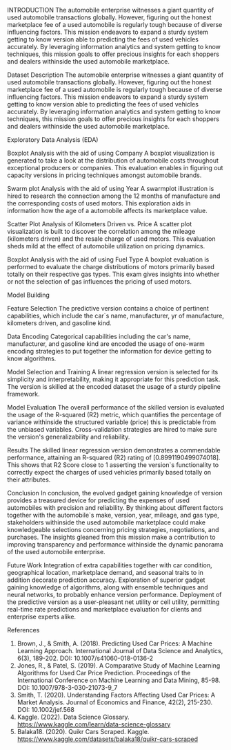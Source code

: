 INTRODUCTION
The automobile enterprise witnesses a giant quantity of used automobile transactions globally. However, figuring out the honest marketplace fee of a used automobile is regularly tough because of diverse influencing factors. This mission endeavors to expand a sturdy system getting to know version able to predicting the fees of used vehicles accurately. By leveraging information analytics and system getting to know techniques, this mission goals to offer precious insights for each shoppers and dealers withinside the used automobile marketplace.


Dataset Description
The automobile enterprise witnesses a giant quantity of used automobile transactions globally. However, figuring out the honest marketplace fee of a used automobile is regularly tough because of diverse influencing factors. This mission endeavors to expand a sturdy system getting to know version able to predicting the fees of used vehicles accurately. By leveraging information analytics and system getting to know techniques, this mission goals to offer precious insights for each shoppers and dealers withinside the used automobile marketplace.

Exploratory Data Analysis (EDA)

Boxplot Analysis with the aid of using Company
A boxplot visualization is generated to take a look at the distribution of automobile costs throughout exceptional producers or companies. This evaluation enables in figuring out capacity versions in pricing techniques amongst automobile brands.
 

Swarm plot Analysis with the aid of using Year
A swarmplot illustration is hired to research the connection among the 12 months of manufacture and the corresponding costs of used motors. This exploration aids in information how the age of a automobile affects its marketplace value.




Scatter Plot Analysis of Kilometers Driven vs. Price
A scatter plot visualization is built to discover the correlation among the mileage (kilometers driven) and the resale charge of used motors. This evaluation sheds mild at the effect of automobile utilization on pricing dynamics.


Boxplot Analysis with the aid of using Fuel Type
A boxplot evaluation is performed to evaluate the charge distributions of motors primarily based totally on their respective gas types. This exam gives insights into whether or not the selection of gas influences the pricing of used motors.






Model Building

Feature Selection
The predictive version contains a choice of pertinent capabilities, which include the car`s name, manufacturer, yr of manufacture, kilometers driven, and gasoline kind.

Data Encoding
Categorical capabilities including the car's name, manufacturer, and gasoline kind are encoded the usage of one-warm encoding strategies to put together the information for device getting to know algorithms.


Model Selection and Training
A linear regression version is selected for its simplicity and interpretability, making it appropriate for this prediction task. The version is skilled at the encoded dataset the usage of a sturdy pipeline framework.


Model Evaluation
The overall performance of the skilled version is evaluated the usage of the R-squared (R2) metric, which quantifies the percentage of variance withinside the structured variable (price) this is predictable from the unbiased variables. Cross-validation strategies are hired to make sure the version's generalizability and reliability.



Results
The skilled linear regression version demonstrates a commendable performance, attaining an R-squared (R2) rating of [0.8991190499074018]. This shows that R2 Score close to 1 asserting the version`s functionality to correctly expect the charges of used vehicles primarily based totally on their attributes.


Conclusion
In conclusion, the evolved gadget gaining knowledge of version provides a treasured device for predicting the expenses of used automobiles with precision and reliability. By thinking about different factors together with the automobile`s make, version, year, mileage, and gas type, stakeholders withinside the used automobile marketplace could make knowledgeable selections concerning pricing strategies, negotiations, and purchases. The insights gleaned from this mission make a contribution to improving transparency and performance withinside the dynamic panorama of the used automobile enterprise.





Future Work
Integration of extra capabilities together with car condition, geographical location, marketplace demand, and seasonal traits to in addition decorate prediction accuracy.
Exploration of superior gadget gaining knowledge of algorithms, along with ensemble techniques and neural networks, to probably enhance version performance.
Deployment of the predictive version as a user-pleasant net utility or cell utility, permitting real-time rate predictions and marketplace evaluation for clients and enterprise experts alike.


References

1.	Brown, J., & Smith, A. (2018). Predicting Used Car Prices: A Machine Learning Approach. International Journal of Data Science and Analytics, 6(3), 189-202. DOI: 10.1007/s41060-018-0136-2
2.	Jones, R., & Patel, S. (2019). A Comparative Study of Machine Learning Algorithms for Used Car Price Prediction. Proceedings of the International Conference on Machine Learning and Data Mining, 85-98. DOI: 10.1007/978-3-030-21073-9_7
3.	Smith, T. (2020). Understanding Factors Affecting Used Car Prices: A Market Analysis. Journal of Economics and Finance, 42(2), 215-230. DOI: 10.1002/jef.568
4.	Kaggle. (2022). Data Science Glossary. https://www.kaggle.com/learn/data-science-glossary
5.	Balaka18. (2020). Quikr Cars Scraped. Kaggle.   https://www.kaggle.com/datasets/balaka18/quikr-cars-scraped
